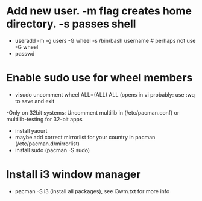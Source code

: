 # Add new user. -m flag creates home directory. -s passes shell
- useradd -m -g users -G wheel -s /bin/bash username # perhaps not use -G wheel
- passwd

# Enable sudo use for wheel members
- visudo uncomment wheel ALL=(ALL) ALL
(opens in vi probably: use :wq to save and exit

-Only on 32bit systems:  Uncomment multilib in (/etc/pacman.conf) or multilib-testing for 32-bit apps

- install yaourt
- maybe add correct mirrorlist for your country in pacman (/etc/pacman.d/mirrorlist)
- install sudo (pacman -S sudo)

# Install i3 window manager

- pacman -S i3 (install all packages), see i3wm.txt for more info

